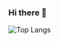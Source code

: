 ### Hi there 👋

![Top Langs](https://github-readme-stats.vercel.app/api/top-langs/?username=zizi4n5&&layout=dracula&count_weight=1&size_weight=0&hide=html,css,glsl,astro)

<!--
**shangsuru/shangsuru** is a ✨ _special_ ✨ repository because its `README.md` (this file) appears on your GitHub profile.

Here are some ideas to get you started:

- 🔭 I’m currently working on ...
- 🌱 I’m currently learning ...
- 👯 I’m looking to collaborate on ...
- 🤔 I’m looking for help with ...
- 💬 Ask me about ...
- 📫 How to reach me: ...
- 😄 Pronouns: ...
- ⚡ Fun fact: ...
-->
